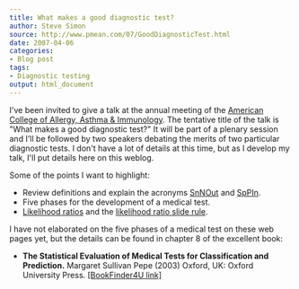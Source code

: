 ```yaml
---
title: What makes a good diagnostic test?
author: Steve Simon
source: http://www.pmean.com/07/GoodDiagnosticTest.html
date: 2007-04-06
categories:
- Blog post
tags:
- Diagnostic testing
output: html_document
---
```

I've been invited to give a talk at the annual meeting of the [American
College of Allergy, Asthma &
Immunology](../weblog2007/%20http:/www.acaai.org/). The tentative title
of the talk is "What makes a good diagnostic test?" It will be part of
a plenary session and I'll be followed by two speakers debating the
merits of two particular diagnostic tests. I don't have a lot of
details at this time, but as I develop my talk, I'll put details here
on this weblog.

Some of the points I want to highlight:

-   Review definitions and explain the acronyms
    [SnNOut](www.childrensmercy.org/definitions/sensitivity.htm) and
    [SpPIn](www.childrensmercy.org/definitions/specificity.htm).
-   Five phases for the development of a medical test.
-   [Likelihood
    ratios](www.childrensmercy.org/definitions/likelihood.htm) and the
    [likelihood ratio slide rule](../sliderule.asp).

I have not elaborated on the five phases of a medical test on these web
pages yet, but the details can be found in chapter 8 of the excellent
book:

-   **The Statistical Evaluation of Medical Tests for Classification and
    Prediction.** Margaret Sullivan Pepe (2003) Oxford, UK: Oxford
    University Press. [\[BookFinder4U
    link\]](http://www.bookfinder4u.com/detail/0198509847.html)
